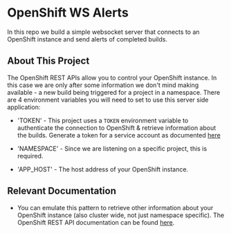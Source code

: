 # OpenShift WS Alerts

In this repo we build a simple websocket server that connects to an OpenShift instance and send alerts of completed builds.

## About This Project

The OpenShift REST APIs allow you to control your OpenShift instance. In this case we are only after some information we don't mind making available - a new build being triggered for a project in a namespace. There are 4 environment variables you will need to set to use this server side application:

* 'TOKEN' - This project uses a `TOKEN` environment variable to authenticate the connection to OpenShift & retrieve information about the builds. Generate a token for a service account as documented [here](https://docs.openshift.com/container-platform/3.5/rest_api/index.html#rest-api-serviceaccount-tokens)

* 'NAMESPACE' - Since we are listening on a specific project, this is required.

* 'APP_HOST' - The host address of your OpenShift instance.

## Relevant Documentation

* You can emulate this pattern to retrieve other information about your OpenShift instance (also cluster wide, not just namespace specific). The OpenShift REST API documentation can be found [here](https://docs.openshift.com/container-platform/3.5/rest_api/index.html).
